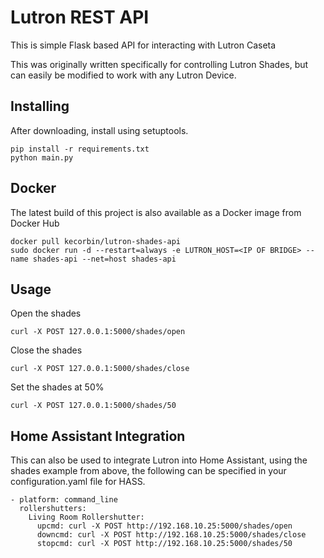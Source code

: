 Lutron REST API
=============

This is simple Flask based API for interacting with Lutron Caseta

This was originally written specifically for controlling Lutron Shades, but can easily
be modified to work with any Lutron Device.


## Installing

After downloading, install using setuptools.

    pip install -r requirements.txt
    python main.py

## Docker


The latest build of this project is also available as a Docker image from Docker Hub

    docker pull kecorbin/lutron-shades-api
    sudo docker run -d --restart=always -e LUTRON_HOST=<IP OF BRIDGE> --name shades-api --net=host shades-api

## Usage

Open the shades

    curl -X POST 127.0.0.1:5000/shades/open

Close the shades

    curl -X POST 127.0.0.1:5000/shades/close

Set the shades at 50%

    curl -X POST 127.0.0.1:5000/shades/50


## Home Assistant Integration

This can also be used to integrate Lutron into Home Assistant, using the shades example from above, the following can be
specified in your configuration.yaml file for HASS.


    - platform: command_line
      rollershutters:
        Living Room Rollershutter:
          upcmd: curl -X POST http://192.168.10.25:5000/shades/open
          downcmd: curl -X POST http://192.168.10.25:5000/shades/close
          stopcmd: curl -X POST http://192.168.10.25:5000/shades/50

